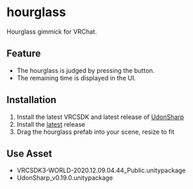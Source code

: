 # hourglass
Hourglass gimmick for VRChat.

## Feature
- The hourglass is judged by pressing the button.
- The remaining time is displayed in the UI.

## Installation
1. Install the latest VRCSDK and latest release of [UdonSharp](https://github.com/MerlinVR/UdonSharp/releases/latest)
2. Install the [latest]() release
3. Drag the hourglass prefab into your scene, resize to fit


## Use Asset
 - VRCSDK3-WORLD-2020.12.09.04.44_Public.unitypackage
 - UdonSharp_v0.19.0.unitypackage
